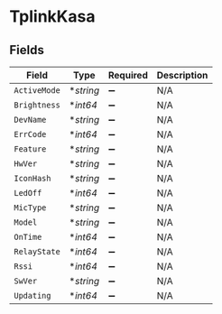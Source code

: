 # TplinkKasa


## Fields

| Field              | Type               | Required           | Description        |
| ------------------ | ------------------ | ------------------ | ------------------ |
| `ActiveMode`       | **string*          | :heavy_minus_sign: | N/A                |
| `Brightness`       | **int64*           | :heavy_minus_sign: | N/A                |
| `DevName`          | **string*          | :heavy_minus_sign: | N/A                |
| `ErrCode`          | **int64*           | :heavy_minus_sign: | N/A                |
| `Feature`          | **string*          | :heavy_minus_sign: | N/A                |
| `HwVer`            | **string*          | :heavy_minus_sign: | N/A                |
| `IconHash`         | **string*          | :heavy_minus_sign: | N/A                |
| `LedOff`           | **int64*           | :heavy_minus_sign: | N/A                |
| `MicType`          | **string*          | :heavy_minus_sign: | N/A                |
| `Model`            | **string*          | :heavy_minus_sign: | N/A                |
| `OnTime`           | **int64*           | :heavy_minus_sign: | N/A                |
| `RelayState`       | **int64*           | :heavy_minus_sign: | N/A                |
| `Rssi`             | **int64*           | :heavy_minus_sign: | N/A                |
| `SwVer`            | **string*          | :heavy_minus_sign: | N/A                |
| `Updating`         | **int64*           | :heavy_minus_sign: | N/A                |